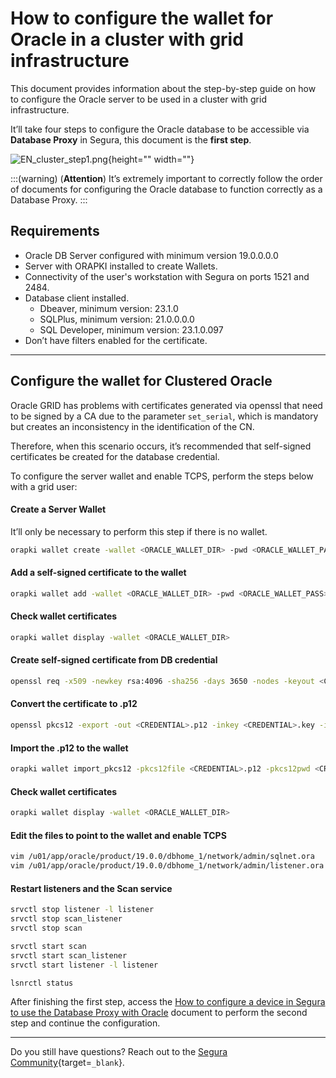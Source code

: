 # How to configure the wallet for Oracle in a cluster with grid infrastructure

This document provides information about the step-by-step guide on how to configure the Oracle server to be used in a cluster with grid infrastructure.

It’ll take four steps to configure the Oracle database to be accessible via **Database Proxy** in Segura, this document is the **first step**.

![EN_cluster_step1.png](https://cdn.document360.io/5a1d58df-64ce-42a2-8b23-688477d32f33/Images/Documentation/EN_cluster_step1.png){height="" width=""}

:::(warning) (**Attention**)
It’s extremely important to correctly follow the order of documents for configuring the Oracle database to function correctly as a Database Proxy.
:::

## Requirements

* Oracle DB Server configured with minimum version 19.0.0.0.0
* Server with ORAPKI installed to create Wallets.
* Connectivity of the user's workstation with Segura on ports 1521 and 2484.
* Database client installed.
    * Dbeaver, minimum version: 23.1.0
    * SQLPlus, minimum version: 21.0.0.0.0
    * SQL Developer, minimum version: 23.1.0.097
* Don’t have filters enabled for the certificate.

---
## Configure the wallet for Clustered Oracle
Oracle GRID has problems with certificates generated via openssl that need to be signed by a CA due to the parameter `set_serial`, which is mandatory but creates an inconsistency in the identification of the CN.

Therefore, when this scenario occurs, it’s recommended that self-signed certificates be created for the database credential.

To configure the server wallet and enable TCPS, perform the steps below with a grid user:

#### Create a Server Wallet 
It’ll only be necessary to perform this step if there is no wallet.
```bash
orapki wallet create -wallet <ORACLE_WALLET_DIR> -pwd <ORACLE_WALLET_PASS> -auto_login
```

#### Add a self-signed certificate to the wallet
```bash
orapki wallet add -wallet <ORACLE_WALLET_DIR> -pwd <ORACLE_WALLET_PASS> -dn "CN=<ORACLE_SERVER>" -keysize 2048 -self_signed -validity 3650
```

#### Check wallet certificates
```bash
orapki wallet display -wallet <ORACLE_WALLET_DIR>
```

#### Create self-signed certificate from DB credential
```bash
openssl req -x509 -newkey rsa:4096 -sha256 -days 3650 -nodes -keyout <CREDENTIAL>.key -out <CREDENTIAL>.crt -subj "/CN=<CREDENTIAL>"
```

#### Convert the certificate to .p12
```bash
openssl pkcs12 -export -out <CREDENTIAL>.p12 -inkey <CREDENTIAL>.key -in <CREDENTIAL>.crt -passout pass:<CREDENTIAL_CERT_PASS>
```

#### Import the .p12 to the wallet
```bash
orapki wallet import_pkcs12 -pkcs12file <CREDENTIAL>.p12 -pkcs12pwd <CREDENTIAL_CERT_PASS> -wallet <ORACLE_WALLET_DIR> -pwd <ORACLE_WALLET_PASS>
```

#### Check wallet certificates
```bash
orapki wallet display -wallet <ORACLE_WALLET_DIR>
```

#### Edit the files to point to the wallet and enable TCPS
```bash
vim /u01/app/oracle/product/19.0.0/dbhome_1/network/admin/sqlnet.ora
vim /u01/app/oracle/product/19.0.0/dbhome_1/network/admin/listener.ora
```

#### Restart listeners and the Scan service
```bash
srvctl stop listener -l listener
srvctl stop scan_listener
srvctl stop scan

srvctl start scan
srvctl start scan_listener
srvctl start listener -l listener

lsnrctl status
```

After finishing the first step, access the [How to configure a device in Segura to use the Database Proxy with Oracle](/v4/docs/pam-session-how-to-configure-a-device-in-senhasegura-to-use-the-database-proxy-with-oracle-cluster) document to perform the second step and continue the configuration.

---
Do you still have questions? Reach out to the [Segura Community](https://community.Segura.io/){target=`_blank`}.